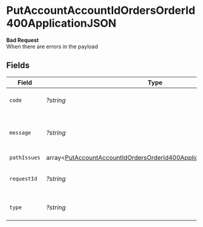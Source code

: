 # PutAccountAccountIdOrdersOrderId400ApplicationJSON

**Bad Request**\
When there are errors in the payload



## Fields

| Field                                                                                                                                                          | Type                                                                                                                                                           | Required                                                                                                                                                       | Description                                                                                                                                                    | Example                                                                                                                                                        |
| -------------------------------------------------------------------------------------------------------------------------------------------------------------- | -------------------------------------------------------------------------------------------------------------------------------------------------------------- | -------------------------------------------------------------------------------------------------------------------------------------------------------------- | -------------------------------------------------------------------------------------------------------------------------------------------------------------- | -------------------------------------------------------------------------------------------------------------------------------------------------------------- |
| `code`                                                                                                                                                         | *?string*                                                                                                                                                      | :heavy_minus_sign:                                                                                                                                             | Code of the validation error.                                                                                                                                  | validation-error                                                                                                                                               |
| `message`                                                                                                                                                      | *?string*                                                                                                                                                      | :heavy_minus_sign:                                                                                                                                             | Message explaining the validation error.                                                                                                                       | Client request body failed validation                                                                                                                          |
| `pathIssues`                                                                                                                                                   | array<[PutAccountAccountIdOrdersOrderId400ApplicationJSONPathIssues](../../models/operations/PutAccountAccountIdOrdersOrderId400ApplicationJSONPathIssues.md)> | :heavy_minus_sign:                                                                                                                                             | N/A                                                                                                                                                            |                                                                                                                                                                |
| `requestId`                                                                                                                                                    | *?string*                                                                                                                                                      | :heavy_minus_sign:                                                                                                                                             | Request identifier in UUID format.                                                                                                                             | bcc78633-cd09-4e7d-8f3b-d593fdc1439c                                                                                                                           |
| `type`                                                                                                                                                         | *?string*                                                                                                                                                      | :heavy_minus_sign:                                                                                                                                             | Type of the validation error.                                                                                                                                  | invalid-request-error                                                                                                                                          |